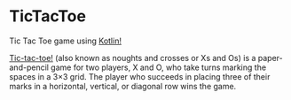 # TicTacToe
Tic Tac Toe game using [Kotlin!](https://kotlinlang.org/)


[Tic-tac-toe!](https://en.wikipedia.org/wiki/Tic-tac-toe) (also known as noughts and crosses or Xs and Os) is a paper-and-pencil game for two players, X and O, who take turns marking the spaces in a 3×3 grid. 
The player who succeeds in placing three of their marks in a horizontal, vertical, or diagonal row wins the game.

